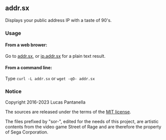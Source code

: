 ## addr.sx

Displays your public address IP with a taste of 90's.

### Usage

#### From a web brower:
Go to [addr.sx](http://addr.sx), or [ip.addr.sx](http://ip.addr.sx) for a plain text result.

#### From a command line:
Type ```curl -L addr.sx``` or ```wget -qO- addr.sx```

### Notice
Copyright 2016-2023 Lucas Pantanella

The sources are released under the terms of the [MIT license](LICENSE).

The files prefixed by "sor-", edited for the needs of this project, are artistic contents from the video game Street of Rage and are therefore the property of Sega Corporation.
